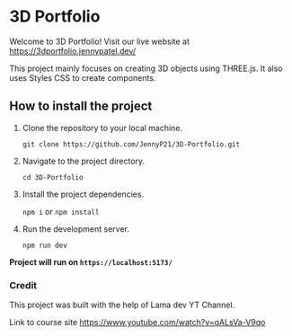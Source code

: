 # 3D Portfolio

Welcome to 3D Portfolio! Visit our live website at https://3dportfolio.jennypatel.dev/

This project mainly focuses on creating 3D objects using THREE.js. It also uses Styles CSS to create components.

## How to install the project

1. Clone the repository to your local machine.
    
    `git clone https://github.com/JennyP21/3D-Portfolio.git`

2. Navigate to the project directory.

    `cd 3D-Portfolio`

3. Install the project dependencies.

    `npm i` or `npm install`

4. Run the development server.

    `npm run dev`

**Project will run on `https://localhost:5173/`**

### Credit

This project was built with the help of Lama dev YT Channel.

Link to course site https://www.youtube.com/watch?v=qALsVa-V9qo

